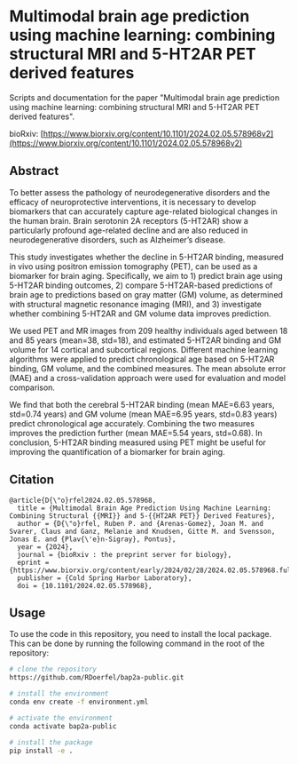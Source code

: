 # Multimodal brain age prediction using machine learning: combining structural MRI and 5-HT2AR PET derived features
Scripts and documentation for the paper "Multimodal brain age prediction using machine learning: combining structural MRI and 5-HT2AR PET derived features".

bioRxiv: [https://www.biorxiv.org/content/10.1101/2024.02.05.578968v2](https://www.biorxiv.org/content/10.1101/2024.02.05.578968v2)

## Abstract
To better assess the pathology of neurodegenerative disorders and the efficacy of neuroprotective interventions, it is necessary to develop biomarkers that can accurately capture age-related biological changes in the human brain. Brain serotonin 2A receptors (5-HT2AR) show a particularly profound age-related decline and are also reduced in neurodegenerative disorders, such as Alzheimer’s disease.

This study investigates whether the decline in 5-HT2AR binding, measured in vivo using positron emission tomography (PET), can be used as a biomarker for brain aging. Specifically, we aim to 1) predict brain age using 5-HT2AR binding outcomes, 2) compare 5-HT2AR-based predictions of brain age to predictions based on gray matter (GM) volume, as determined with structural magnetic resonance imaging (MRI), and 3) investigate whether combining 5-HT2AR and GM volume data improves prediction.

We used PET and MR images from 209 healthy individuals aged between 18 and 85 years (mean=38, std=18), and estimated 5-HT2AR binding and GM volume for 14 cortical and subcortical regions. Different machine learning algorithms were applied to predict chronological age based on 5-HT2AR binding, GM volume, and the combined measures. The mean absolute error (MAE) and a cross-validation approach were used for evaluation and model comparison.

We find that both the cerebral 5-HT2AR binding (mean MAE=6.63 years, std=0.74 years) and GM volume (mean MAE=6.95 years, std=0.83 years) predict chronological age accurately. Combining the two measures improves the prediction further (mean MAE=5.54 years, std=0.68). In conclusion, 5-HT2AR binding measured using PET might be useful for improving the quantification of a biomarker for brain aging.

## Citation
```
@article{D{\"o}rfel2024.02.05.578968,
  title = {Multimodal Brain Age Prediction Using Machine Learning: Combining Structural {{MRI}} and 5-{{HT2AR PET}} Derived Features},
  author = {D{\"o}rfel, Ruben P. and {Arenas-Gomez}, Joan M. and Svarer, Claus and Ganz, Melanie and Knudsen, Gitte M. and Svensson, Jonas E. and {Plav{\'e}n-Sigray}, Pontus},
  year = {2024},
  journal = {bioRxiv : the preprint server for biology},
  eprint = {https://www.biorxiv.org/content/early/2024/02/28/2024.02.05.578968.full.pdf},
  publisher = {Cold Spring Harbor Laboratory},
  doi = {10.1101/2024.02.05.578968},
``` 

## Usage
To use the code in this repository, you need to install the local package. This can be done by running the following command in the root of the repository:
```bash
# clone the repository
https://github.com/RDoerfel/bap2a-public.git

# install the environment
conda env create -f environment.yml

# activate the environment
conda activate bap2a-public

# install the package
pip install -e .

```